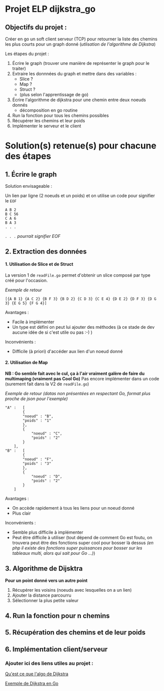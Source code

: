# Projet ELP dijkstra_go
## Objectifs du projet :
Créer en go un soft client serveur (TCP) pour retourner la liste des chemins les plus courts pour un graph donné (*utlisation de l'algorithme de Dijkstra*)

Les étapes du projet :

1. Écrire le graph (trouver une manière de représenter le graph pour le traiter)
2. Extraire les donnnées du graph et mettre dans des variables :
	- Slice ?
	- Map ?
	- Struct ?
	- (plus selon l'apprentissage de go)
3. Écrire l'algorithme de dijkstra pour une chemin entre deux noeuds donnés
	- décomposition en go routine
4. Run la fonction pour tous les chemins possibles 
5. Récupérer les chemins et leur poids
6. Implémenter le serveur et le client


# Solution(s) retenue(s) pour chacune des étapes

## 1. Écrire le graph
Solution envisageable :

Un lien par ligne (2 noeuds et un poids) et on utilise un code pour signifier le `EOF`

	A B 2
	B C 56
	C A 6
	B A 3
	. . .
	
*`. . .` pourrait signifier EOF*
## 2. Extraction des données

#### 1. Utilisation de Slice et de Struct

La version 1 de `readFile.go` permet d'obtenir un slice composé par type créé pour l'occasion.

*Exemple de retour*

	[{A B 1} {A C 2} {B F 3} {B D 2} {C D 3} {C E 4} {D E 2} {D F 3} {D G 3} {E G 5} {F G 4}]

Avantages : 
- Facile à implémenter
- Un type est défini on peut lui ajouter des méthodes (à ce stade de dev aucune idée de si c'est utile ou pas :-) )

Inconvénients :
- Difficile (à priori) d'accéder aux lien d'un noeud donné

#### 2. Utilisation de Map


**NB : Go semble fait avec le cul, ça à l'air vraiment galère de faire du multimaping (vraiment pas Cool Go)**
Pas encore implémenter dans un code (surement fait dans la V2 de `readFile.go`)

*Exemple de retour (datas non présentées en respectant Go, format plus proche de json pour l'exemple)*

	"A" : 	[
			{
			"noeud" : "B",
			"poids" : "1" 
			},
			{
				"noeud" : "C",
				"poids" : "2" 
			}
		],
	"B" : 	[
			{
			"noeud" : "F",
			"poids" : "3" 
			},
			{
				"noeud" : "D",
				"poids" : "2" 
			}
		]

Avantages :

- On accède rapidement à tous les liens pour un noeud donné
- Plus clair 

Inconvénients : 

- Semble plus difficile à implémenter
- Peut être difficile à utiliser (tout dépend de comment Go est foutu, on trouvera peut être des fonctions super cool pour bosser là dessus *(en php il existe des fonctions super puissances pour bosser sur les tableaux multi, alors qui sait pour Go …)*)
		

## 3. Algorithme de Dijsktra
**Pour un point donné vers un autre point**
1. Récupérer les voisins (noeuds avec lesquelles on a un lien)
2. Ajouter la distance parcourru 
3. Sélectionner la plus petite valeur
## 4. Run la fonction pour n chemins
## 5. Récupération des chemins et de leur poids
## 6. Implémentation client/serveur


### Ajouter ici des liens utiles au projet :

[Qu'est ce que l'algo de Dijkstra](https://www.youtube.com/watch?v=rHylCtXtdNs)

[Exemple de Dijkstra en Go](https://github.com/RyanCarrier/dijkstra)
